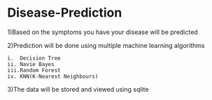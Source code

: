 # Disease-Prediction
  1)Based on the symptoms you have your disease will be predicted
  
  2)Prediction will be done using multiple machine learning algorithms

    i.  Decision Tree
    ii. Navie Bayes
    iii.Random Forest
    iv. KNN(K-Nearest Neighbours)
  
  3)The data will be stored and viewed using sqlite 
